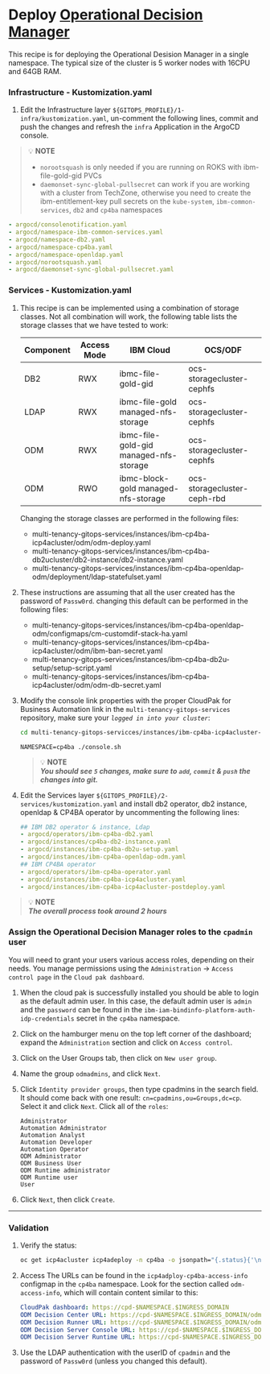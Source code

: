 # Deploy [Operational Decision Manager](https://www.ibm.com/products/operational-decision-manager)

This recipe is for deploying the Operational Desision Manager in a single namespace. The typical size of the cluster is 5 worker nodes with 16CPU and 64GB RAM.  

### Infrastructure - Kustomization.yaml
1. Edit the Infrastructure layer `${GITOPS_PROFILE}/1-infra/kustomization.yaml`, un-comment the following lines, commit and push the changes and refresh the `infra` Application in the ArgoCD console.

>  💡 **NOTE**  
>  - `norootsquash` is only needed if you are running on ROKS with ibm-file-gold-gid PVCs
>  - `daemonset-sync-global-pullsecret` can work if you are working with a cluster from TechZone, otherwise you need to create the ibm-entitlement-key pull secrets on the `kube-system`, `ibm-common-services`, `db2` and `cp4ba` namespaces


```yaml
- argocd/consolenotification.yaml
- argocd/namespace-ibm-common-services.yaml
- argocd/namespace-db2.yaml
- argocd/namespace-cp4ba.yaml
- argocd/namespace-openldap.yaml
- argocd/norootsquash.yaml
- argocd/daemonset-sync-global-pullsecret.yaml
```
    

### Services - Kustomization.yaml

1. This recipe is can be implemented using a combination of storage classes. Not all combination will work, the following table lists the storage classes that we have tested to work:

    | Component | Access Mode | IBM Cloud | OCS/ODF |
    | --- | --- | --- | --- |
    | DB2 | RWX | ibmc-file-gold-gid | ocs-storagecluster-cephfs |
    | LDAP | RWX | ibmc-file-gold <br/> managed-nfs-storage | ocs-storagecluster-cephfs |
    | ODM | RWX | ibmc-file-gold-gid managed-nfs-storage | ocs-storagecluster-cephfs |
    | ODM | RWO | ibmc-block-gold managed-nfs-storage | ocs-storagecluster-ceph-rbd |

    Changing the storage classes are performed in the following files:
    - multi-tenancy-gitops-services/instances/ibm-cp4ba-icp4acluster/odm/odm-deploy.yaml
    - multi-tenancy-gitops-services/instances/ibm-cp4ba-db2ucluster/db2-instance/db2-instance.yaml
    - multi-tenancy-gitops-services/instances/ibm-cp4ba-openldap-odm/deployment/ldap-statefulset.yaml

1. These instructions are assuming that all the user created has the password of `Passw0rd`. changing this default can be performed in the following files:
    - multi-tenancy-gitops-services/instances/ibm-cp4ba-openldap-odm/configmaps/cm-customdif-stack-ha.yaml
    - multi-tenancy-gitops-services/instances/ibm-cp4ba-icp4acluster/odm/ibm-ban-secret.yaml
    - multi-tenancy-gitops-services/instances/ibm-cp4ba-db2u-setup/setup-script.yaml
    - multi-tenancy-gitops-services/instances/ibm-cp4ba-icp4acluster/odm/odm-db-secret.yaml

1. Modify the console link properties with the proper CloudPak for Business Automation link in the `multi-tenancy-gitops-services` repository, make sure your *`logged in into your cluster`*:

    ```bash
    cd multi-tenancy-gitops-servicces/instances/ibm-cp4ba-icp4acluster-postdeploy/post-deploy
    ```
    ```
    NAMESPACE=cp4ba ./console.sh
    ```
    >  💡 **NOTE**  
    >  ***You should see `5` changes, make sure to `add`, `commit` & `push` the changes into git.***

1. Edit the Services layer `${GITOPS_PROFILE}/2-services/kustomization.yaml` and install db2 operator, db2 instance, openldap & CP4BA operator  by uncommenting the following lines: 
   
    ```yaml
    ## IBM DB2 operator & instance, Ldap
    - argocd/operators/ibm-cp4ba-db2.yaml
    - argocd/instances/cp4ba-db2-instance.yaml
    - argocd/instances/ibm-cp4ba-db2u-setup.yaml
    - argocd/instances/ibm-cp4ba-openldap-odm.yaml
    ## IBM CP4BA operator
    - argocd/operators/ibm-cp4ba-operator.yaml
    - argocd/instances/ibm-cp4ba-icp4acluster.yaml
    - argocd/instances/ibm-cp4ba-icp4acluster-postdeploy.yaml 
    ```
  >  💡 **NOTE**  
  > ***The overall process took around 2 hours***

### Assign the Operational Decision Manager roles to the `cpadmin` user
You will need to grant your users various access roles, depending on their needs. You manage permissions using the `Administration` -> `Access control page` in the `Cloud pak dashboard`.

1. When the cloud pak is successfully installed you should be able to login as the default admin user. In this case, the default admin user is `admin` and the `password` can be found in the `ibm-iam-bindinfo-platform-auth-idp-credentials` secret in the `cp4ba` namespace. 

1. Click on the hamburger menu on the top left corner of the dashboard; expand the `Administration` section and click on `Access control`.

1. Click on the User Groups tab, then click on `New user group`.

1. Name the group `odmadmins`, and click `Next`.

1. Click `Identity provider groups`, then type cpadmins in the search field. It should come back with one result: `cn=cpadmins,ou=Groups,dc=cp`. Select it and click `Next`. Click all of the `roles`:
    ```
    Administrator
    Automation Administrator
    Automation Analyst
    Automation Developer
    Automation Operator
    ODM Administrator
    ODM Business User
    ODM Runtime administrator
    ODM Runtime user
    User
    ```

1. Click `Next`, then click `Create`.

---

### Validation
1.  Verify the status:
    ```bash
    oc get icp4acluster icp4adeploy -n cp4ba -o jsonpath="{.status}{'\n'}" | jq
    ```
1. Access The URLs can be found in the `icp4adploy-cp4ba-access-info` configmap in the `cp4ba` namespace. Look for the section called `odm-access-info`, which will contain content similar to this:
    ```yaml
    CloudPak dashboard: https://cpd-$NAMESPACE.$INGRESS_DOMAIN
    ODM Decision Center URL: https://cpd-$NAMESPACE.$INGRESS_DOMAIN/odm/decisioncenter
    ODM Decision Runner URL: https://cpd-$NAMESPACE.$INGRESS_DOMAIN/odm/DecisionRunner
    ODM Decision Server Console URL: https://cpd-$NAMESPACE.$INGRESS_DOMAIN/odm/res
    ODM Decision Server Runtime URL: https://cpd-$NAMESPACE.$INGRESS_DOMAIN/odm/DecisionService
    ```

1. Use the LDAP authentication with the userID of `cpadmin` and the password of `Passw0rd` (unless you changed this default).
